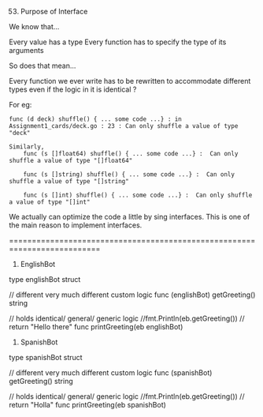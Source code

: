 53. Purpose of Interface

We know that...

Every value has a type
Every function has to specify the type of its arguments


So does that mean...

Every function we ever write has to be rewritten to 
accommodate different types even if the logic in it is identical ?

For eg:

    func (d deck) shuffle() { ... some code ...} : in Assignment1_cards/deck.go : 23 : Can only shuffle a value of type "deck"

    Similarly,
        func (s []float64) shuffle() { ... some code ...} :  Can only shuffle a value of type "[]float64"
        
        func (s []string) shuffle() { ... some code ...} :  Can only shuffle a value of type "[]string"
        
        func (s []int) shuffle() { ... some code ...} :  Can only shuffle a value of type "[]int"

We actually can optimize the code a little by sing interfaces.
This is one of the main reason to implement interfaces.


==========================================================================

1. EnglishBot

type englishBot struct

// different very much different custom logic
func (englishBot) getGreeting() string

// holds identical/ general/ generic logic
//fmt.Println(eb.getGreeting()) // return "Hello there"
func printGreeting(eb englishBot)

1. SpanishBot

type spanishBot struct

// different very much different custom logic
func (spanishBot) getGreeting() string

// holds identical/ general/ generic logic
//fmt.Println(eb.getGreeting()) // return "Holla"
func printGreeting(eb spanishBot)
